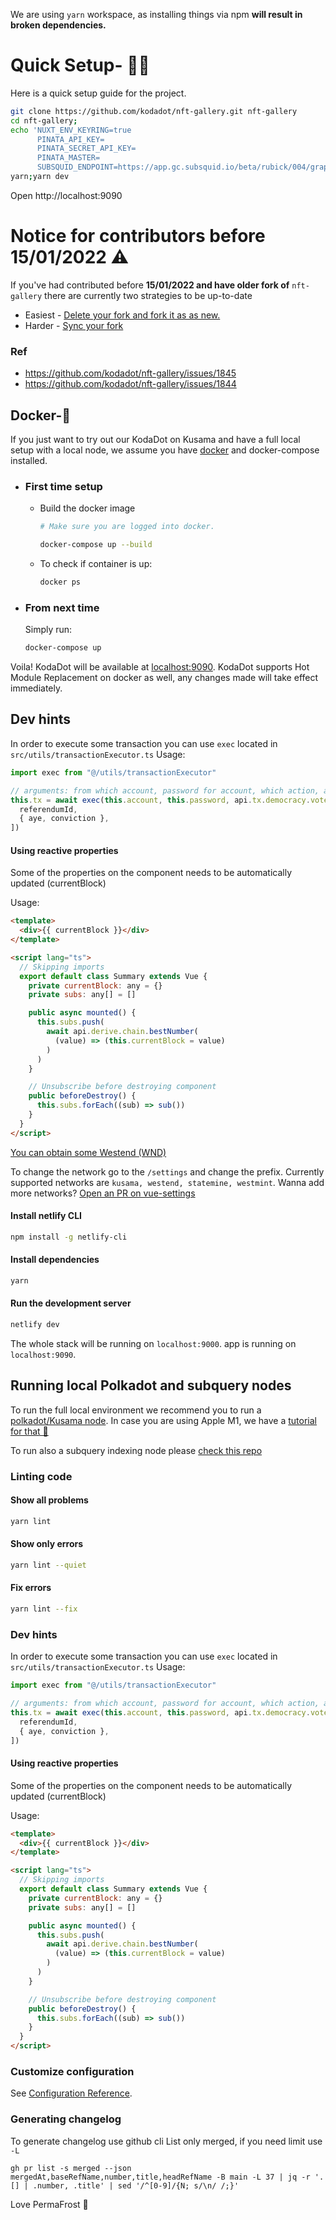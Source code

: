 We are using `yarn` workspace, as installing things via npm **will result in broken dependencies.**

# Quick Setup- 🏃‍♀️

Here is a quick setup guide for the project.

```bash
git clone https://github.com/kodadot/nft-gallery.git nft-gallery
cd nft-gallery;
echo 'NUXT_ENV_KEYRING=true
      PINATA_API_KEY=
      PINATA_SECRET_API_KEY=
      PINATA_MASTER=
      SUBSQUID_ENDPOINT=https://app.gc.subsquid.io/beta/rubick/004/graphql' > .env
yarn;yarn dev
```

Open http://localhost:9090

# Notice for contributors before 15/01/2022 ⚠️

If you've had contributed before **15/01/2022 and have older fork of** `nft-gallery` there are currently two strategies to be up-to-date

- Easiest - [Delete your fork and fork it as as new.](https://docs.github.com/en/repositories/creating-and-managing-repositories/deleting-a-repository)
- Harder - [Sync your fork](https://docs.github.com/en/pull-requests/collaborating-with-pull-requests/working-with-forks/syncing-a-fork)

### Ref

- https://github.com/kodadot/nft-gallery/issues/1845
- https://github.com/kodadot/nft-gallery/issues/1844

## Docker-🐳

If you just want to try out our KodaDot on Kusama and have a full local setup with a local node, we assume you have [docker](https://docs.docker.com/get-docker/) and docker-compose installed.

- ### First time setup

  - Build the docker image

    ```bash
    # Make sure you are logged into docker.

    docker-compose up --build
    ```

  - To check if container is up:
    ```bash
    docker ps
    ```

- ### From next time

  Simply run:

  ```bash
  docker-compose up
  ```

Voila! KodaDot will be available at [localhost:9090](http://localhost:9090).
KodaDot supports Hot Module Replacement on docker as well, any changes made will take effect immediately.

## Dev hints

In order to execute some transaction you can use `exec` located in `src/utils/transactionExecutor.ts`
Usage:

```js
import exec from "@/utils/transactionExecutor"

// arguments: from which account, password for account, which action, array of parameters
this.tx = await exec(this.account, this.password, api.tx.democracy.vote, [
  referendumId,
  { aye, conviction },
])
```

#### Using reactive properties

Some of the properties on the component needs to be automatically updated (currentBlock)

Usage:

```html
<template>
  <div>{{ currentBlock }}</div>
</template>

<script lang="ts">
  // Skipping imports
  export default class Summary extends Vue {
    private currentBlock: any = {}
    private subs: any[] = []

    public async mounted() {
      this.subs.push(
        await api.derive.chain.bestNumber(
          (value) => (this.currentBlock = value)
        )
      )
    }

    // Unsubscribe before destroying component
    public beforeDestroy() {
      this.subs.forEach((sub) => sub())
    }
  }
</script>
```

[You can obtain some Westend (WND)](https://matrix.to/#/#westend_faucet:matrix.org)

To change the network go to the `/settings` and change the prefix.
Currently supported networks are `kusama, westend, statemine, westmint`.
Wanna add more networks? [Open an PR on vue-settings](https://github.com/vue-polkadot/ui)

#### Install netlify CLI

```bash
npm install -g netlify-cli
```

#### Install dependencies

```bash
yarn
```

#### Run the development server

```bash
netlify dev
```

The whole stack will be running on `localhost:9000`. app is running on `localhost:9090`.

## Running local Polkadot and subquery nodes

To run the full local environment we recommend you to run a [polkadot/Kusama node](https://github.com/paritytech/polkadot).
In case you are using Apple M1, we have a [tutorial for that 🍏 ](https://vikiival.medium.com/run-substrate-on-apple-m1-a2699743fae8)

To run also a subquery indexing node please [check this repo](https://github.com/vikiival/magick)

### Linting code

#### Show all problems

```bash
yarn lint
```

#### Show only errors

```bash
yarn lint --quiet
```

#### Fix errors

```bash
yarn lint --fix
```

### Dev hints

In order to execute some transaction you can use `exec` located in `src/utils/transactionExecutor.ts`
Usage:

```js
import exec from "@/utils/transactionExecutor"

// arguments: from which account, password for account, which action, array of parameters
this.tx = await exec(this.account, this.password, api.tx.democracy.vote, [
  referendumId,
  { aye, conviction },
])
```

#### Using reactive properties

Some of the properties on the component needs to be automatically updated (currentBlock)

Usage:

```html
<template>
  <div>{{ currentBlock }}</div>
</template>

<script lang="ts">
  // Skipping imports
  export default class Summary extends Vue {
    private currentBlock: any = {}
    private subs: any[] = []

    public async mounted() {
      this.subs.push(
        await api.derive.chain.bestNumber(
          (value) => (this.currentBlock = value)
        )
      )
    }

    // Unsubscribe before destroying component
    public beforeDestroy() {
      this.subs.forEach((sub) => sub())
    }
  }
</script>
```

### Customize configuration

See [Configuration Reference](https://cli.vuejs.org/config/).

### Generating changelog

To generate changelog use github cli
List only merged, if you need limit use `-L`

```
gh pr list -s merged --json mergedAt,baseRefName,number,title,headRefName -B main -L 37 | jq -r '.[] | .number, .title' | sed '/^[0-9]/{N; s/\n/ /;}'
```

Love PermaFrost 👀
